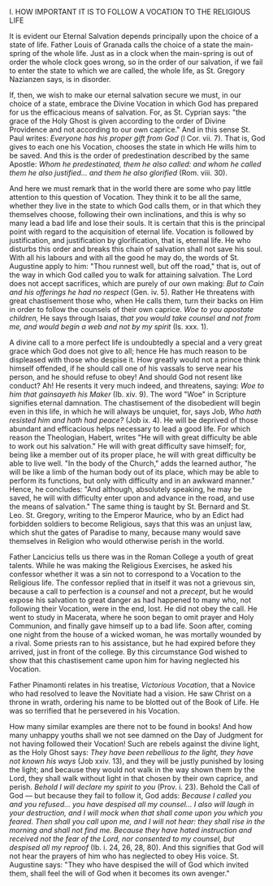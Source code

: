 
I. HOW IMPORTANT IT IS TO FOLLOW A VOCATION TO THE RELIGIOUS LIFE

It is evident our Eternal Salvation depends principally upon the choice of a state of life. Father Louis of Granada calls the choice of a state the main-spring of the whole life. Just as in a clock when the main-spring is out of order the whole clock goes wrong, so in the order of our salvation, if we fail to enter the state to which we are called, the whole life, as St. Gregory Nazianzen says, is in disorder.

If, then, we wish to make our eternal salvation secure we must, in our choice of a state, embrace the Divine Vocation in which God has prepared for us the efficacious means of salvation. For, as St. Cyprian says: \"the grace of the Holy Ghost is given according to the order of Divine Providence and not according to our own caprice.\" And in this sense St. Paul writes: *Everyone has his proper gift from God* (l Cor. vii. 7). That is, God gives to each one his Vocation, chooses the state in which He wills him to be saved. And this is the order of predestination described by the same Apostle: *Whom he predestinated, them he also called: and whom he called them he also justified... and them he also glorified* (Rom. viii. 30).

And here we must remark that in the world there are some who pay little attention to this question of Vocation. They think it to be all the same, whether they live in the state to which God calls them, or in that which they themselves choose, following their own inclinations, and this is why so many lead a bad life and lose their souls. It is certain that this is the principal point with regard to the acquisition of eternal life. Vocation is followed by justification, and justification by glorification, that is, eternal life. He who disturbs this order and breaks this chain of salvation shall not save his soul. With all his labours and with all the good he may do, the words of St. Augustine apply to him: \"Thou runnest well, but off the road,\" that is, out of the way in which God called you to walk for attaining salvation. The Lord does not accept sacrifices, which are purely of our own making: *But to Cain and his offerings he had no respect* (Gen. iv. 5). Rather He threatens with great chastisement those who, when He calls them, turn their backs on Him in order to follow the counsels of their own caprice. *Woe to you apostate children,* He says through Isaias, *that you would take counsel and not from me, and would begin a web and not by my spirit* (Is. xxx. 1).

A divine call to a more perfect life is undoubtedly a special and a very great grace which God does not give to all; hence He has much reason to be displeased with those who despise it. How greatly would not a prince think himself offended, if he should call one of his vassals to serve near his person, and he should refuse to obey! And should God not resent like conduct? Ah! He resents it very much indeed, and threatens, saying: *Woe to him that gainsayeth his Maker* (Ib. xiv. 9). The word \"Woe\" in Scripture signifies eternal damnation. The chastisement of the disobedient will begin even in this life, in which he will always be unquiet, for, says Job, *Who hath resisted him and hath had peace?* (Job ix. 4). He will be deprived of those abundant and efficacious helps necessary to lead a good life. For which reason the Theologian, Habert, writes \"He will with great difficulty be able to work out his salvation.\" He will with great difficulty save himself; for, being like a member out of its proper place, he will with great difficulty be able to live well. \"In the body of the Church,\" adds the learned author, \"he will be like a limb of the human body out of its place, which may be able to perform its functions, but only with difficulty and in an awkward manner.\" Hence, he concludes: \"And although, absolutely speaking, he may be saved, he will with difficulty enter upon and advance in the road, and use the means of salvation.\" The same thing is taught by St. Bernard and St. Leo. St. Gregory, writing to the Emperor Maurice, who by an Edict had forbidden soldiers to become Religious, says that this was an unjust law, which shut the gates of Paradise to many, because many would save themselves in Religion who would otherwise perish in the world.

Father Lancicius tells us there was in the Roman College a youth of great talents. While he was making the Religious Exercises, he asked his confessor whether it was a sin not to correspond to a Vocation to the Religious life. The confessor replied that in itself it was not a grievous sin, because a call to perfection is a *counsel* and not a *precept*, but he would expose his salvation to great danger as had happened to many who, not following their Vocation, were in the end, lost. He did not obey the call. He went to study in Macerata, where he soon began to omit prayer and Holy Communion, and finally gave himself up to a bad life. Soon after, coming one night from the house of a wicked woman, he was mortally wounded by a rival. Some priests ran to his assistance, but he had expired before they arrived, just in front of the college. By this circumstance God wished to show that this chastisement came upon him for having neglected his Vocation.

Father Pinamonti relates in his treatise, *Victorious Vocation*, that a Novice who had resolved to leave the Novitiate had a vision. He saw Christ on a throne in wrath, ordering his name to be blotted out of the Book of Life. He was so terrified that he persevered in his Vocation.

How many similar examples are there not to be found in books! And how many unhappy youths shall we not see damned on the Day of Judgment for not having followed their Vocation! Such are rebels against the divine light, as the Holy Ghost says: *They have been rebellious to the light, they have not known his ways* (Job xxiv. 13), and they will be justly punished by losing the light; and because they would not walk in the way shown them by the Lord, they shall walk without light in that chosen by their own caprice, and perish. *Behold I will declare my spirit to you* (Prov. i. 23). Behold the Call of God — but because they fail to follow it, God adds: *Because I called you and you refused... you have despised all my counsel... I also will laugh in your destruction, and I will mock when that shall come upon you which you feared. Then shall you call upon me, and I will not hear: they shall rise in the morning and shall not find me. Because they have hated instruction and received not the fear of the Lord, nor consented to my counsel, but despised all my reproof* (Ib. i. 24, 26, 28, 80). And this signifies that God will not hear the prayers of him who has neglected to obey His voice. St. Augustine says: \"They who have despised the will of God which invited them, shall feel the will of God when it becomes its own avenger.\"

